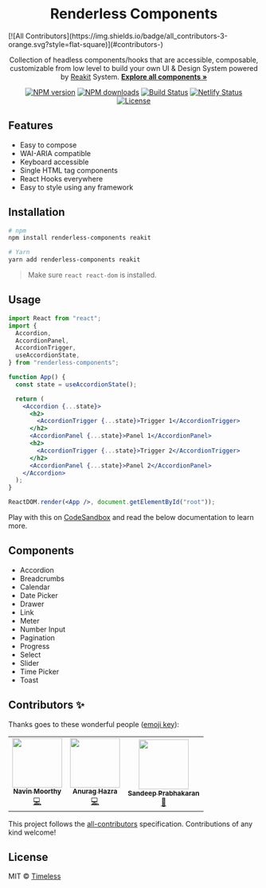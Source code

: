 <h1 align="center">Renderless Components</h1>
<!-- ALL-CONTRIBUTORS-BADGE:START - Do not remove or modify this section -->
[![All Contributors](https://img.shields.io/badge/all_contributors-3-orange.svg?style=flat-square)](#contributors-)
<!-- ALL-CONTRIBUTORS-BADGE:END -->

<p align="center">
  Collection of headless components/hooks that are accessible, composable, customizable from low level to build your own UI & Design System powered by <a href="https://reakit.io/">Reakit</a>
System.
<a href="https://renderless-components.netlify.app/"><strong>Explore all components »</strong></a>
</p>

<p align="center">
  <a href="https://npmjs.org/package/renderless-components"><img alt="NPM version" src="https://img.shields.io/npm/v/renderless-components.svg" /></a>
  <a href="https://npmjs.org/package/renderless-components"><img alt="NPM downloads" src="https://img.shields.io/npm/dm/renderless-components.svg"></a>
  <a href="https://github.com/timelessco/renderless-components/actions"><img alt="Build Status" src="https://github.com/timelessco/renderless-components/workflows/Test/badge.svg?event=push&branch=master" /></a>
  <a href="https://app.netlify.com/sites/renderless-components/deploys"><img alt="Netlify Status" src="https://api.netlify.com/api/v1/badges/42b9b82f-b8e7-441e-a6c3-9f301addd7ff/deploy-status" /></a><br/>
  <a href="https://github.com/timelessco/renderless-components/blob/master/LICENSE"><img src="https://img.shields.io/badge/License-MIT-yellow.svg" alt="License"></a>
</p>

## Features

- Easy to compose
- WAI-ARIA compatible
- Keyboard accessible
- Single HTML tag components
- React Hooks everywhere
- Easy to style using any framework

## Installation

```sh
# npm
npm install renderless-components reakit

# Yarn
yarn add renderless-components reakit
```

> Make sure `react react-dom` is installed.

## Usage

```jsx
import React from "react";
import {
  Accordion,
  AccordionPanel,
  AccordionTrigger,
  useAccordionState,
} from "renderless-components";

function App() {
  const state = useAccordionState();

  return (
    <Accordion {...state}>
      <h2>
        <AccordionTrigger {...state}>Trigger 1</AccordionTrigger>
      </h2>
      <AccordionPanel {...state}>Panel 1</AccordionPanel>
      <h2>
        <AccordionTrigger {...state}>Trigger 2</AccordionTrigger>
      </h2>
      <AccordionPanel {...state}>Panel 2</AccordionPanel>
    </Accordion>
  );
}

ReactDOM.render(<App />, document.getElementById("root"));
```

Play with this on
[CodeSandbox](https://codesandbox.io/s/renderless-accordion-seywy) and read the
below documentation to learn more.

## Components

- Accordion
- Breadcrumbs
- Calendar
- Date Picker
- Drawer
- Link
- Meter
- Number Input
- Pagination
- Progress
- Select
- Slider
- Time Picker
- Toast

## Contributors ✨

Thanks goes to these wonderful people
([emoji key](https://allcontributors.org/docs/en/emoji-key)):

<!-- ALL-CONTRIBUTORS-LIST:START - Do not remove or modify this section -->
<!-- prettier-ignore-start -->
<!-- markdownlint-disable -->
<table>
  <tr>
    <td align="center"><a href="https://navinmoorthy.me/"><img src="https://avatars0.githubusercontent.com/u/39694575?v=4?s=100" width="100px;" alt=""/><br /><sub><b>Navin Moorthy</b></sub></a><br /><a href="https://github.com/timelessco/renderless-components/commits?author=navin-moorthy" title="Code">💻</a></td>
    <td align="center"><a href="http://anuraghazra.github.io/"><img src="https://avatars3.githubusercontent.com/u/35374649?v=4?s=100" width="100px;" alt=""/><br /><sub><b>Anurag Hazra</b></sub></a><br /><a href="https://github.com/timelessco/renderless-components/commits?author=anuraghazra" title="Code">💻</a></td>
    <td align="center"><a href="http://timeless.co/"><img src="https://avatars2.githubusercontent.com/u/6380293?v=4?s=100" width="100px;" alt=""/><br /><sub><b>Sandeep Prabhakaran</b></sub></a><br /><a href="#ideas-sandeepprabhakaran" title="Ideas, Planning, & Feedback">🤔</a></td>
  </tr>
</table>

<!-- markdownlint-restore -->
<!-- prettier-ignore-end -->

<!-- ALL-CONTRIBUTORS-LIST:END -->

This project follows the
[all-contributors](https://github.com/all-contributors/all-contributors)
specification. Contributions of any kind welcome!

## License

MIT © [Timeless](https://timeless.co/)
